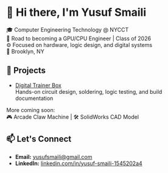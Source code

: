 # 👋 Hi there, I'm Yusuf Smaili

🎓 Computer Engineering Technology @ NYCCT  
🧠 Road to becoming a GPU/CPU Engineer | Class of 2026  
⚙️ Focused on hardware, logic design, and digital systems  
📍 Brooklyn, NY  

## 🔧 Projects
- [Digital Trainer Box](https://github.com/yusufsmaili/digital-trainer-box)  
  Hands-on circuit design, soldering, logic testing, and build documentation

More coming soon:  
🎮 Arcade Claw Machine | 🛠️ SolidWorks CAD Model

## 📫 Let's Connect
- **Email:** yusufsmaili@gmail.com  
- **LinkedIn:** [linkedin.com/in/yusuf-smaili-1545202a4](https://www.linkedin.com/in/yusuf-smaili-1545202a4)
